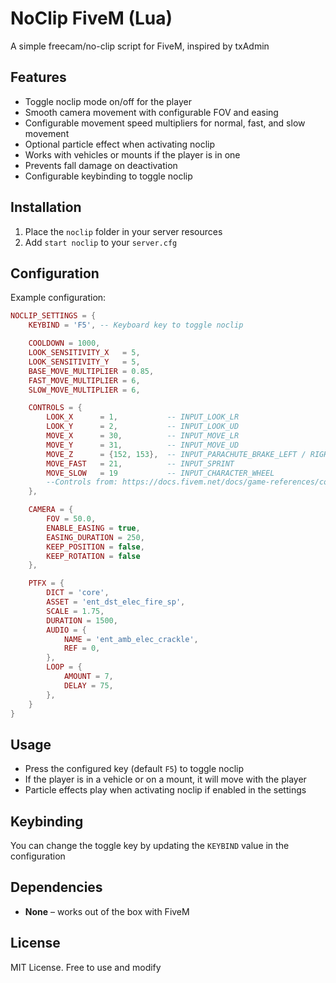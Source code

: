 # NoClip FiveM (Lua)

A simple freecam/no-clip script for FiveM, inspired by txAdmin

## Features

* Toggle noclip mode on/off for the player
* Smooth camera movement with configurable FOV and easing
* Configurable movement speed multipliers for normal, fast, and slow movement
* Optional particle effect when activating noclip
* Works with vehicles or mounts if the player is in one
* Prevents fall damage on deactivation
* Configurable keybinding to toggle noclip

## Installation

1. Place the `noclip` folder in your server resources
2. Add `start noclip` to your `server.cfg`

## Configuration

Example configuration:

```lua
NOCLIP_SETTINGS = {
    KEYBIND = 'F5', -- Keyboard key to toggle noclip

    COOLDOWN = 1000,
    LOOK_SENSITIVITY_X   = 5,
    LOOK_SENSITIVITY_Y   = 5,
    BASE_MOVE_MULTIPLIER = 0.85,
    FAST_MOVE_MULTIPLIER = 6,
    SLOW_MOVE_MULTIPLIER = 6,

    CONTROLS = {
        LOOK_X      = 1,           -- INPUT_LOOK_LR
        LOOK_Y      = 2,           -- INPUT_LOOK_UD
        MOVE_X      = 30,          -- INPUT_MOVE_LR
        MOVE_Y      = 31,          -- INPUT_MOVE_UD
        MOVE_Z      = {152, 153},  -- INPUT_PARACHUTE_BRAKE_LEFT / RIGHT
        MOVE_FAST   = 21,          -- INPUT_SPRINT
        MOVE_SLOW   = 19           -- INPUT_CHARACTER_WHEEL
        --Controls from: https://docs.fivem.net/docs/game-references/controls/
    },

    CAMERA = {
        FOV = 50.0,
        ENABLE_EASING = true,
        EASING_DURATION = 250,
        KEEP_POSITION = false,
        KEEP_ROTATION = false
    },

    PTFX = {
        DICT = 'core',
        ASSET = 'ent_dst_elec_fire_sp',
        SCALE = 1.75,
        DURATION = 1500,
        AUDIO = {
            NAME = 'ent_amb_elec_crackle',
            REF = 0,
        },
        LOOP = {
            AMOUNT = 7,
            DELAY = 75,
        },
    }
}
```

## Usage

* Press the configured key (default `F5`) to toggle noclip
* If the player is in a vehicle or on a mount, it will move with the player
* Particle effects play when activating noclip if enabled in the settings

## Keybinding

You can change the toggle key by updating the `KEYBIND` value in the configuration

## Dependencies

* **None** – works out of the box with FiveM

## License

MIT License. Free to use and modify